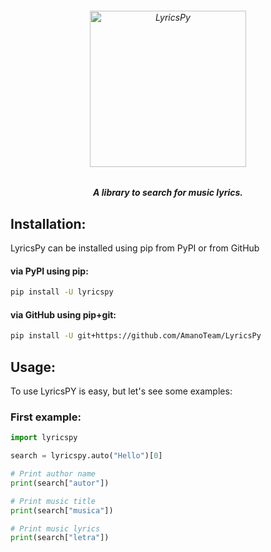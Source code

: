 <h6 align="center">
  <img src="https://piics.ml/i/011.png" alt="LyricsPy" height="250px">
  <h5 align="center">A library to search for music lyrics.</h5>
</h6>


## Installation:

LyricsPy can be installed using pip from PyPI or from GitHub

#### via PyPI using pip:

```bash
pip install -U lyricspy
```

#### via GitHub using pip+git:

```bash
pip install -U git+https://github.com/AmanoTeam/LyricsPy
```

## Usage:

To use LyricsPY is easy, but let's see some examples:

### First example:

```python
import lyricspy

search = lyricspy.auto("Hello")[0]

# Print author name
print(search["autor"])

# Print music title
print(search["musica"])

# Print music lyrics
print(search["letra"])
```
